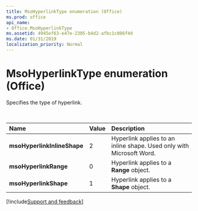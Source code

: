 ```yaml
---
title: MsoHyperlinkType enumeration (Office)
ms.prod: office
api_name:
- Office.MsoHyperlinkType
ms.assetid: 4945ef63-e47e-2305-b4d2-afbc1c086f4d
ms.date: 01/31/2019
localization_priority: Normal
---
```



# MsoHyperlinkType enumeration (Office)

Specifies the type of hyperlink.

<br/>

|Name|Value|Description|
|:-----|:-----|:-----|
|**msoHyperlinkInlineShape**|2|Hyperlink applies to an inline shape. Used only with Microsoft Word.|
|**msoHyperlinkRange**|0|Hyperlink applies to a **Range** object.|
|**msoHyperlinkShape**|1|Hyperlink applies to a **Shape** object.|

[!include[Support and feedback](~/includes/feedback-boilerplate.md)]